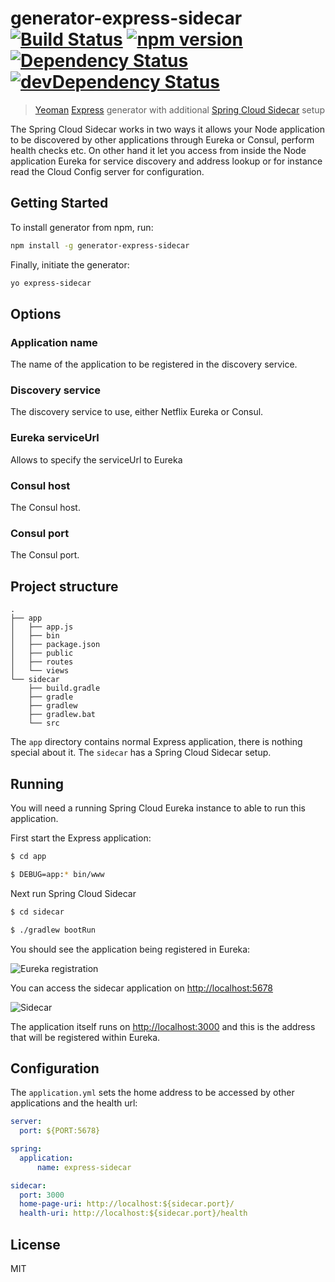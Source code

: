 # generator-express-sidecar [![Build Status](https://secure.travis-ci.org/jmnarloch/generator-express-sidecar.png?branch=master)](https://travis-ci.org/jmnarloch/generator-express-sidecar) [![npm version](https://badge.fury.io/js/generator-express-sidecar.svg)](http://badge.fury.io/js/generator-express-sidecar) [![Dependency Status](https://david-dm.org/jmnarloch/generator-express-sidecar.svg)](https://david-dm.org/jmnarloch/generator-express-sidecar) [![devDependency Status](https://david-dm.org/jmnarloch/generator-express-sidecar/dev-status.svg)](https://david-dm.org/jmnarloch/generator-express-sidecar#info=devDependencies)

> [Yeoman](http://yeoman.io) [Express](http://expressjs.com) generator with additional [Spring Cloud Sidecar]() setup

The Spring Cloud Sidecar works in two ways it allows your Node application to be discovered by other applications 
through Eureka or Consul, perform health checks etc. On other hand it let you access from inside the Node 
application Eureka for service discovery and address lookup or for instance read the Cloud Config server for
configuration.

## Getting Started

To install generator from npm, run:

```bash
npm install -g generator-express-sidecar
```

Finally, initiate the generator:

```bash
yo express-sidecar
```

## Options

### Application name

The name of the application to be registered in the discovery service.

### Discovery service

The discovery service to use, either Netflix Eureka or Consul.

### Eureka serviceUrl

Allows to specify the serviceUrl to Eureka

### Consul host

The Consul host.

### Consul port

The Consul port.

## Project structure

```
.
├── app
│   ├── app.js
│   ├── bin
│   ├── package.json
│   ├── public
│   ├── routes
│   └── views
└── sidecar
    ├── build.gradle
    ├── gradle
    ├── gradlew
    ├── gradlew.bat
    └── src
```

The `app` directory contains normal Express application, there is nothing special about it.
The `sidecar` has a Spring Cloud Sidecar setup.

## Running

You will need a running Spring Cloud Eureka instance to able to run this application.

First start the Express application:

```bash
$ cd app

$ DEBUG=app:* bin/www

```

Next run Spring Cloud Sidecar

```bash
$ cd sidecar

$ ./gradlew bootRun

```

You should see the application being registered in Eureka:

![Eureka registration](https://github.com/jmnarloch/generator-express-sidecar/raw/master/eureka.png "Eureka registration")

You can access the sidecar application on [http://localhost:5678](http://localhost:5678)

![Sidecar](https://github.com/jmnarloch/generator-express-sidecar/raw/master/sidecar.png "Siedcar")

The application itself runs on [http://localhost:3000](http://localhost:3000) and this is the address that will be 
registered within Eureka.

## Configuration


The `application.yml` sets the home address to be accessed by other applications and the health url:

```yaml
server:
  port: ${PORT:5678}

spring:
  application:
      name: express-sidecar

sidecar:
  port: 3000
  home-page-uri: http://localhost:${sidecar.port}/
  health-uri: http://localhost:${sidecar.port}/health

```


## License

MIT
